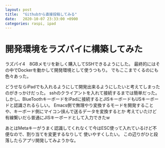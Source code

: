 ```yaml
---
layout: post
title:  "Githubから直接投稿してみる"
date:   2020-10-07 23:33:00 +0900
categories: raspi, ipad
---
```


# 開発環境をラズパイに構築してみた

ラズパイ4　8GBメモリを新しく購入してSSHできるようにした。
最終的にはその中でDockerを動かして開発環境として使うつもり。
でもここまでくるのにも色々あった。

どうせならiPadでも入れるようにして開発出来るようにしたいと考えてしまったのがきっかけだった。
sshのクライアントを入れて接続するまでは簡単だった。
しかし、BlueToothキーボードをiPadに接続するとJISキーボードもUSキーボードと認識されるらしい。
Emacs側で無理やり変換するモードを開発することや、キーボード側にマイコン挟んで送るデータを変換するとか
考えていたけど有線繋いだら普通にJISキーボードとして入力できたw

あとはMetaキーがうまく認識してくれなくて今はESC使って入れているけど不便なので、割り当てを変更するなりして
使いやすくしたい。
この辺りがひと段落したらアプリ開発してみようかな。

